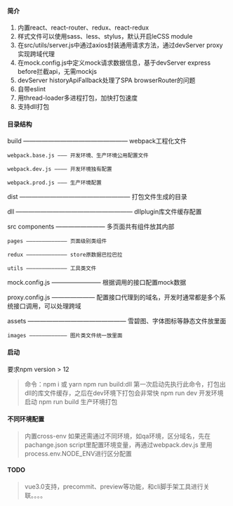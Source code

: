 #### 简介
1. 内置react、react-router、redux、react-redux
2. 样式文件可以使用sass、less、stylus，默认开启leCSS module
3. 在src/utils/server.js中通过axios封装通用请求方法，通过devServer proxy实现跨域代理
4. 在mock.config.js中定义mock请求数据信息，基于devServer express before拦截api，无需mockjs
5. devServer historyApiFallback处理了SPA browserRouter的问题
6. 自带eslint
7. 用thread-loader多进程打包，加快打包速度
8. 支持dll打包
#### 目录结构

build ————————————————— webpack工程化文件  

    webpack.base.js ——— 开发环境、生产环境公用配置文件
    
    webpack.dev.js ———— 开发环境独有配置  
    
    webpack.prod.js ——— 生产环境配置
    
dist —————————————————— 打包文件生成的目录  

dll ——————————————————— dllplugin库文件缓存配置  

src
    components ———————— 多页面共有组件放其内部  
    
    pages ————————————— 页面级别类组件  
    
    redux ————————————— store原数据巴拉巴拉  
    
    utils ————————————— 工具类文件  
    
mock.config.js ———————— 根据调用的接口配置mock数据  

proxy.config.js ——————— 配置接口代理到的域名，开发时通常都是多个系统接口调用，可以处理跨域  

assets ———————————————— 雪碧图、字体图标等静态文件放里面  

    images ———————————— 图片类文件统一放里面

#### 启动
要求npm version > 12
> 命令：npm i 或 yarn
> npm run build:dll   第一次启动先执行此命令，打包出dll的库文件缓存，之后在dev环境下打包会非常快
> npm run dev 开发环境启动
> npm run build 生产环境打包


#### 不同环境配置
> 内置cross-env 如果还需通过不同环境，如qa环境，区分域名，先在pachange.json script里配置环境变量，再通过webpack.dev.js 里用process.env.NODE_ENV进行区分配置


#### TODO
> vue3.0支持，precommit、preview等功能，和cli脚手架工具进行关联。。。。
